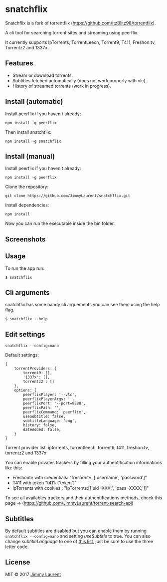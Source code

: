 # snatchflix

Snatchflix is a fork of torrentflix (https://github.com/ItzBlitz98/torrentflix).

A cli tool for searching torrent sites and streaming using peerflix.

It currently supports IpTorrents, TorrentLeech, Torrent9, T411, Freshon.tv, Torrentz2 and 1337x.


## Features

*  Stream or download torrents.
*  Subtitles fetched automatically (does not work properly with vlc).
*  History of streamed torrents (work in progress).


## Install (automatic)
Install peerflix if you haven't already:

```
npm install -g peerflix
```

Then install snatchflix:

```
npm install -g snatchflix
```

## Install (manual)
Install peerflix if you haven't already:

```
npm install -g peerflix
```

Clone the repository:

```
git clone https://github.com/JimmyLaurent/snatchflix.git
```

Install dependencies:

```
npm install
```

Now you can run the executable inside the bin folder.


## Screenshots



## Usage
To run the app run:
```
$ snatchflix
```

## Cli arguments

snatchflix has some handy cli arguements you can see them using the help flag.
```
$ snatchflix --help
```

## Edit settings

```
snatchflix --config=nano
```

Default settings:

```
{
    torrentProviders: {
        torrent9: [],
        '1337x': [],
        torrentz2 : []
    },
    options: {
        peerflixPlayer: '--vlc',
        peerflixPlayerArgs: '',
        peerflixPort: '--port=8888',
        peerflixPath: '',
        peerflixCommand: 'peerflix',
        useSubtitle: false,
        subtitleLanguage: 'eng',
        history: false,
        dateAdded: false,
    }
}
``` 
Torrent provider list: iptorrents, torrentleech, torrent9, t411, freshon.tv, torrentz2 and 1337x

You can enable privates trackers by filling your authentification informations like this:
 - Freshontv with credentials: "freshontv: ['username', 'password']"
 - T411 with token "t411: ['token']"
 - IpTorrents with cookies : "IpTorrents:[['uid=XXX;', 'pass=XXXX;']]"

 To see all availables trackers and their authentifications methods, check this page => (https://github.com/JimmyLaurent/torrent-search-api)


## Subtitles
By default subtitles are disabled but you can enable them by running `snatchflix --config=nano` and setting *useSubtitle* to true. You can also change *subtitleLanguage* to one of [this list](https://github.com/divhide/node-subtitler/blob/master/langs.dump.txt), just be sure to use the three letter code.


## License

MIT © 2017 [Jimmy Laurent](https://github.com/JimmyLaurent)
